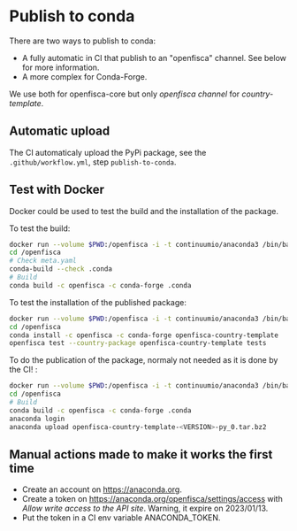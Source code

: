 # Publish to conda

There are two ways to publish to conda:

- A fully automatic in CI that publish to an "openfisca" channel. See below for more information.
- A more complex for Conda-Forge.

We use both for openfisca-core but only _openfisca channel_ for _country-template_.

## Automatic upload

The CI automaticaly upload the PyPi package, see the `.github/workflow.yml`, step `publish-to-conda`.

## Test with Docker

Docker could be used to test the build and the installation of the package.

To test the build:

```sh
docker run --volume $PWD:/openfisca -i -t continuumio/anaconda3 /bin/bash
cd /openfisca
# Check meta.yaml
conda-build --check .conda
# Build
conda build -c openfisca -c conda-forge .conda
```

To test the installation of the published package:

```sh
docker run --volume $PWD:/openfisca -i -t continuumio/anaconda3 /bin/bash
cd /openfisca
conda install -c openfisca -c conda-forge openfisca-country-template
openfisca test --country-package openfisca-country-template tests
```

To do the publication of the package, normaly not needed as it is done by the CI! :

```sh
docker run --volume $PWD:/openfisca -i -t continuumio/anaconda3 /bin/bash
cd /openfisca
# Build
conda build -c openfisca -c conda-forge .conda
anaconda login
anaconda upload openfisca-country-template-<VERSION>-py_0.tar.bz2
```

## Manual actions made to make it works the first time

- Create an account on https://anaconda.org.
- Create a token on https://anaconda.org/openfisca/settings/access with _Allow write access to the API site_. Warning, it expire on 2023/01/13.
- Put the token in a CI env variable ANACONDA_TOKEN.
